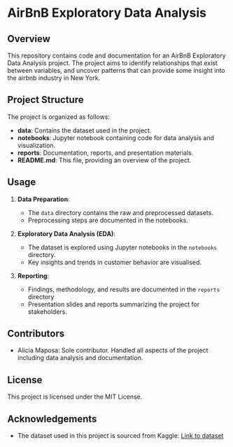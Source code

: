 # AirBnB Exploratory Data Analysis

## Overview

This repository contains code and documentation for an AirBnB Exploratory Data Analysis project. The project aims to identify relationships that exist between variables, and uncover patterns that can provide some insight into the airbnb industry in New York.

## Project Structure

The project is organized as follows:

- **data**: Contains the dataset used in the project.
- **notebooks**: Jupyter notebook containing code for data analysis and visualization.
- **reports**: Documentation, reports, and presentation materials.
- **README.md**: This file, providing an overview of the project.

## Usage

1. **Data Preparation**:
   - The `data` directory contains the raw and preprocessed datasets.
   - Preprocessing steps are documented in the notebooks.

2. **Exploratory Data Analysis (EDA)**:
   - The dataset is explored using Jupyter notebooks in the `notebooks` directory.
   - Key insights and trends in customer behavior are visualised.

3. **Reporting**:
   - Findings, methodology, and results are documented in the `reports` directory
   - Presentation slides and reports summarizing the project for stakeholders.

## Contributors

- Alicia Maposa: Sole contributor. Handled all aspects of the project including data analysis and documentation.

## License

This project is licensed under the MIT License.

## Acknowledgements

- The dataset used in this project is sourced from Kaggle: [Link to dataset](https://www.kaggle.com/code/whyalwaysme/ab-nyc-2019)